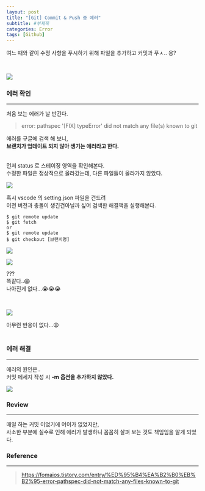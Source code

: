 ```yaml
---
layout: post
title: "[Git] Commit & Push 중 에러"
subtitle: #부제목
categories: Error
tags: [Github]
---
```


여느 때와 같이 수정 사항을 푸시하기 위해 파일을 추가하고 커밋과 푸ㅅ.. 응?

<br>

![](https://img1.daumcdn.net/thumb/R1280x0/?scode=mtistory2&fname=https%3A%2F%2Fblog.kakaocdn.net%2Fdn%2Fcm3Tio%2FbtrXEChOtpJ%2FasZfOPX77LsHCwpUemigVk%2Fimg.png)

### 에러 확인
---

처음 보는 에러가 날 반긴다.


> error: pathspec '[FIX] typeError' did not match any file(s) known to git

에러를 구글에 검색 해 보니,<br>
**브랜치가 업데이트 되지 않아 생기는 에러라고 한다.**

<br>
먼저 status 로 스테이징 영역을 확인해본다.<br>
수정한 파일은 정상적으로 올라갔는데, 다른 파일들이 올라가지 않았다.

![](https://img1.daumcdn.net/thumb/R1280x0/?scode=mtistory2&fname=https%3A%2F%2Fblog.kakaocdn.net%2Fdn%2FcSQwFt%2FbtrXHUaZ1nk%2FVKsstJiMkERh86Iv8wKbw1%2Fimg.png)

혹시 vscode 의 setting.json 파일을 건드려<br>
이전 버전과 충돌이 생긴건아닐까 싶어 검색한 해결책을 실행해본다.

```
$ git remote update
$ git fetch
or
$ git remote update
$ git checkout [브랜치명]
```

![](https://img1.daumcdn.net/thumb/R1280x0/?scode=mtistory2&fname=https%3A%2F%2Fblog.kakaocdn.net%2Fdn%2Fl5uWp%2FbtrXGnLtCSH%2FK7WKKvk5EKnolT76BFQ1v0%2Fimg.png)

![](https://img1.daumcdn.net/thumb/R1280x0/?scode=mtistory2&fname=https%3A%2F%2Fblog.kakaocdn.net%2Fdn%2FJPbED%2FbtrXFvJNBn1%2FMjZuo8aSEOlt6ck0V1h5nk%2Fimg.png)

??? <br>
똑같다..😱<br>
나아진게 없다...😭😭😭

<br>

![](https://img1.daumcdn.net/thumb/R1280x0/?scode=mtistory2&fname=https%3A%2F%2Fblog.kakaocdn.net%2Fdn%2FVk7yE%2FbtrXFuD6AqQ%2FoHM3HCijWY0ed7y5DMLdwK%2Fimg.png)

아무런 반응이 없다...😩
<br>
<br>

### 에러 해결
---

에러의 원인은..<br>
커밋 메세지 작성 시 **-m 옵션을 추가하지 않았다.**

![](https://img1.daumcdn.net/thumb/R1280x0/?scode=mtistory2&fname=https%3A%2F%2Fblog.kakaocdn.net%2Fdn%2FNqM0Z%2FbtrXECWrvJI%2FRhkvoIiKsicVKB3YQkMO5k%2Fimg.png)


### Review
---

매일 하는 커밋 이었기에 어이가 없었지만,<br>
사소한 부분에 실수로 인해 에러가 발생하니 꼼꼼히 살펴 보는 것도 책임임을 알게 되었다.

### Reference
---

> <https://fomaios.tistory.com/entry/%ED%95%B4%EA%B2%B0%EB%B2%95-error-pathspec-did-not-match-any-files-known-to-git>